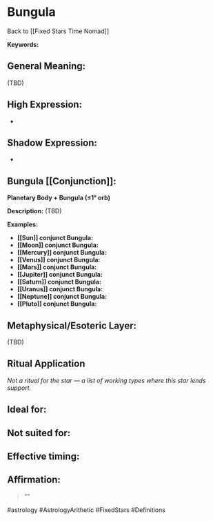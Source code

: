 # Bungula

Back to [[Fixed Stars Time Nomad]]

**Keywords:** 

## General Meaning:
(TBD)

## High Expression:
- 

## Shadow Expression:
- 

## Bungula [[Conjunction]]:

**Planetary Body + Bungula (≤1° orb)**

**Description:**
(TBD)

**Examples:**
- **[[Sun]] conjunct Bungula:** 
- **[[Moon]] conjunct Bungula:** 
- **[[Mercury]] conjunct Bungula:** 
- **[[Venus]] conjunct Bungula:** 
- **[[Mars]] conjunct Bungula:** 
- **[[Jupiter]] conjunct Bungula:** 
- **[[Saturn]] conjunct Bungula:** 
- **[[Uranus]] conjunct Bungula:** 
- **[[Neptune]] conjunct Bungula:** 
- **[[Pluto]] conjunct Bungula:** 

## Metaphysical/Esoteric Layer:
(TBD)

## Ritual Application
*Not a ritual for the star — a list of working types where this star lends support.*

**Ideal for:**
- 
**Not suited for:**
- 
**Effective timing:**
- 

## Affirmation:

> ""

#astrology #AstrologyArithetic #FixedStars #Definitions
